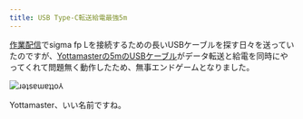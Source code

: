```yaml
---
title: USB Type-C転送給電最強5m
---
```

[作業配信](https://www.youtube.com/c/r7kamura)でsigma fp Lを接続するための長いUSBケーブルを探す日々を送っていたのですが、[Yottamasterの5mのUSBケーブル](https://www.amazon.co.jp/dp/B09Y1BY75P)がデータ転送と給電を同時にやってくれて問題無く動作したため、無事エンドゲームとなりました。

![](https://lh4.googleusercontent.com/Ty2rztg2OwGexJsGvv2twwrQRaQ67la-6CPaXcEmEjJrOBk-tvFAr0wfg2fDYLX0s9_rtwyIp0LfKTpjik8u7g0yNeo1u-MWeZIICMu2TgSqei-JdiFoJ2mROOZsr9E5IadBF3U8G1Jm3V3E7hazosYX8epdj_zji9sldcZw-kLduvaNWxFY6yxNUraNbg "ɹǝʇsɐɯɐʇʇo⅄")

Yottamaster、いい名前ですね。
